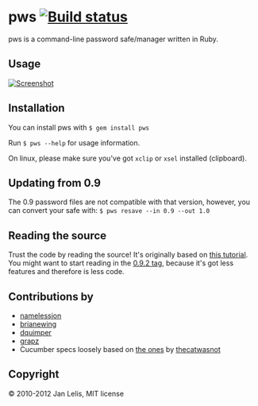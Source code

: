 pws [![Build status](http://travis-ci.org/janlelis/pws.png)](http://travis-ci.org/janlelis/pws)
===
pws is a command-line password safe/manager written in Ruby.


Usage
---
[![Screenshot](http://rbjl.net/pws-example.png)](http://rbjl.net/60-pws-the-ruby-powered-command-line-password-manager)


Installation
---
You can install pws with
`$ gem install pws`

Run `$ pws --help` for usage information.

On linux, please make sure you've got `xclip` or `xsel` installed (clipboard).


Updating from 0.9
---
The 0.9 password files are not compatible with that version, however, you can convert your safe with:
`$ pws resave --in 0.9 --out 1.0`


Reading the source
---
Trust the code by reading the source! It's originally based on [this tutorial](http://rbjl.net/41-tutorial-build-your-own-password-safe-with-ruby). You might want to start reading in the [0.9.2 tag](https://github.com/janlelis/pws/tree/0.9.2), because it's got less features and therefore is less code.


Contributions by
---
* [namelessjon](https://github.com/namelessjon)
* [brianewing](https://github.com/brianewing/)
* [dquimper](https://github.com/dquimper/)
* [grapz](https://github.com/grapz/)
* Cucumber specs loosely based on [the ones](https://github.com/thecatwasnot/passwordsafe/blob/master/features/) by [thecatwasnot](https://github.com/thecatwasnot/)


Copyright
---
© 2010-2012 Jan Lelis, MIT license

